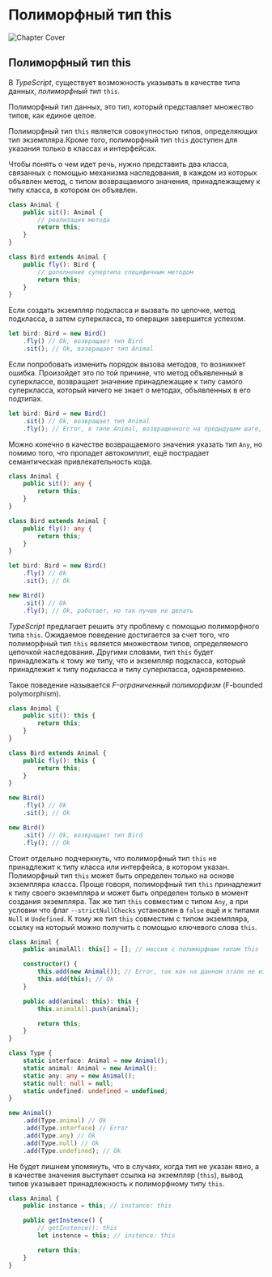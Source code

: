 # Полиморфный тип this

![Chapter Cover](./images/chapter-cover.png)

## Полиморфный тип this

В _TypeScript_, существует возможность указывать в качестве типа данных, _полиморфный тип_ `this`.

Полиморфный тип данных, это тип, который представляет множество типов, как единое целое.

Полиморфный тип `this` является совокупностью типов, определяющих тип экземпляра.Кроме того, полиморфный тип `this` доступен для указания только в классах и интерфейсах.

Чтобы понять о чем идет речь, нужно представить два класса, связанных с помощью механизма наследования, в каждом из которых объявлен метод, с типом возвращаемого значения, принадлежащему к типу класса, в котором он объявлен.

```typescript
class Animal {
    public sit(): Animal {
        // реализация метода
        return this;
    }
}

class Bird extends Animal {
    public fly(): Bird {
        // дополнение супертипа специфичным методом
        return this;
    }
}
```

Если создать экземпляр подкласса и вызвать по цепочке, метод подкласса, а затем суперкласса, то операция завершится успехом.

```typescript
let bird: Bird = new Bird()
    .fly() // Ok, возвращает тип Bird
    .sit(); // Ok, возвращает тип Animal
```

Если попробовать изменить порядок вызова методов, то возникнет ошибка. Произойдет это по той причине, что метод объявленный в суперклассе, возвращает значение принадлежащие к типу самого суперкласса, который ничего не знает о методах, объявленных в его подтипах.

```typescript
let bird: Bird = new Bird()
    .sit() // Ok, возвращает тип Animal
    .fly(); // Error, в типе Animal, возвращенного на предыдущем шаге, метод нет объявления метода fly
```

Можно конечно в качестве возвращаемого значения указать тип `Any`, но помимо того, что пропадет автокомплит, ещё пострадает семантическая привлекательность кода.

```typescript
class Animal {
    public sit(): any {
        return this;
    }
}

class Bird extends Animal {
    public fly(): any {
        return this;
    }
}

let bird: Bird = new Bird()
    .fly() // Ok
    .sit(); // Ok

new Bird()
    .sit() // Ok
    .fly(); // Ok, работает, но так лучше не делать
```

_TypeScript_ предлагает решить эту проблему с помощью полиморфного типа `this`. Ожидаемое поведение достигается за счет того, что полиморфный тип `this` является множеством типов, определяемого цепочкой наследования. Другими словами, тип `this` будет принадлежать к тому же типу, что и экземпляр подкласса, который принадлежит к типу подкласса и типу суперкласса, одновременно.

Такое поведение называется _F-ограниченный полиморфизм_ (F-bounded polymorphism).

```typescript
class Animal {
    public sit(): this {
        return this;
    }
}

class Bird extends Animal {
    public fly(): this {
        return this;
    }
}

new Bird()
    .fly() // Ok
    .sit(); // Ok

new Bird()
    .sit() // Ok, возвращает тип Bird
    .fly(); // Ok
```

Стоит отдельно подчеркнуть, что полиморфный тип `this` не принадлежит к типу класса или интерфейса, в котором указан. Полиморфный тип `this` может быть определен только на основе экземпляра класса. Проще говоря, полиморфный тип `this` принадлежит к типу своего экземпляра и может быть определен только в момент создания экземпляра. Так же тип `this` совместим с типом `Any`, а при условии что флаг `--strictNullChecks` установлен в `false` ещё и к типами `Null` и `Undefined`. К тому же тип `this` совместим с типом экземпляра, ссылку на который можно получить с помощью ключевого слова `this`.

```typescript
class Animal {
    public animalAll: this[] = []; // массив с полиморфным типом this

    constructor() {
        this.add(new Animal()); // Error, так как на данном этапе не известно к какому типу будет принадлежать полиморфный тип this
        this.add(this); // Ok
    }

    public add(animal: this): this {
        this.animalAll.push(animal);

        return this;
    }
}

class Type {
    static interface: Animal = new Animal();
    static animal: Animal = new Animal();
    static any: any = new Animal();
    static null: null = null;
    static undefined: undefined = undefined;
}

new Animal()
    .add(Type.animal) // Ok
    .add(Type.interface) // Error
    .add(Type.any) // Ok
    .add(Type.null) // Ok
    .add(Type.undefined); // Ok
```

Не будет лишнем упомянуть, что в случаях, когда тип не указан явно, а в качестве значения выступает ссылка на экземпляр (`this`), вывод типов указывает принадлежность к полиморфному типу `this`.

```typescript
class Animal {
    public instance = this; // instance: this

    public getInstence() {
        // getInstence(): this
        let instence = this; // instence: this

        return this;
    }
}
```
